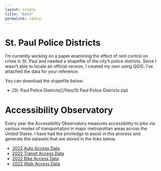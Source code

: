 ```yaml
---
layout: single
title: "Data"
permalink: /data/
---
```


# St. Paul Police Districts
I’m currently working on a paper examining the effect of rent control on crime in St. Paul and needed a shapefile of the city’s police districts. Since I wasn’t able to locate an official version, I created my own using QGIS. I’ve attached the data for your reference.

You can download the shapefile below:

- [St. Paul Police Districts](/files/St Paul Police Districts.zip)



# Accessibility Observatory
Every year the Accessibility Observatory measures accessibility to jobs via various modes of transportation in major metropolitan areas across the United States. I have had the priviledge to assist in this process and generate  the datasets that are stored in the links below.

- [2022 Auto Access Data](https://doi.org/10.13020/am7b-3n80)
- [2022 Transit Access Data](https://doi.org/10.13020/gjp7-4y32)
- [2022 Bike Access Data](https://doi.org/10.13020/3ycv-xz54)
- [2022 Walk Access Data](https://doi.org/10.13020/6gaw-eq63)